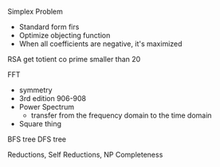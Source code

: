 Simplex Problem
- Standard form firs
- Optimize objecting function
- When all coefficients are negative, it's maximized

RSA
get totient
co prime smaller than 20


FFT
- symmetry
- 3rd edition 906-908
- Power Spectrum
	- transfer from the frequency domain to the time domain
- Square thing

BFS tree DFS tree

Reductions, Self Reductions, NP Completeness
